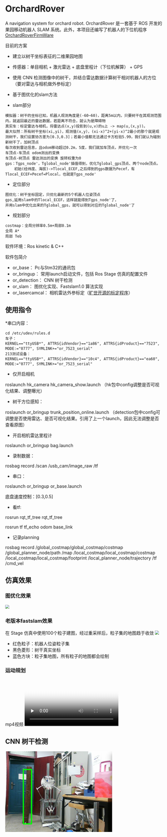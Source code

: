 # OrchardRover
A navigation system for orchard robot.
OrchardRover 是一套基于 ROS 开发的果园移动机器人 SLAM 系统。此外，本项目还编写了机器人的下位机程序 [OrchardRoverFirmWare](https://github.com/1344618323/OrchardRoverFirmWare) 

目前的方案
* 建立以树干坐标表征的二维果园地图
* 传感器：单目相机 + 激光雷达 + 底盘里程计（下位机解算） + GPS
* 使用 CNN 检测图像中的树干，并结合雷达数据计算树干相对机器人的方位（要对雷达与相机做外参标定）
* 基于图优化的slam方法

* slam部分
```
模拟器：树干的坐标已知，机器人观测角度是(-60~60)，距离5m以内，只要树干在其观测范围内，就返回最近的雷达数据，若距离不符合，就认为是障碍物
真实车：标定雷达与相机，将雷达点(x,y)投影到(u,v)的u上 -> map(u,(x,y))。 
最大似然：所有树干坐标(xi,yi)，观测值(x,y)，(xi-x)^2+(yi-x)^2最小的那个就是观测树干，我们设置协方差为[0.3,0.3]；若最小值都无法通过卡方检验5.99，我们就认为碰到新树干了，加树顶点
每次收到雷达信息，且odom移动超过0.2m，5度，我们就加车顶点，并优化一次
车顶点-车顶点 odom测出的变换
车顶点-树顶点 雷达测出的变换 旋转权重为0
gps：Tgps_node'，Tglobal_node'插值得到，优化Tglobal_gps顶点、两个node顶点。
	初始(经纬度、海拔)->Tlocal_ECEF,之后得到的gps数据为Pecef，有Tlocal_ECEF×Pecef=Plocal，也就是Tgps_node'
```

* 定位部分
```
图优化：树干坐标固定，只优化最新的5个机器人位姿顶点
gps,延用slam中的Tlocal_ECEF，这样就能得到Tgps_node'了，
并用slam中优化出来的Tglobal_gps，就可以得到对应的Tglobal_node'了
```

* 规划部分
```
costmap：全局分辨率0.5m+局部0.1m
全局 A*
局部 Teb
```


软件环境：Ros kinetic & C++

软件包简介
* or_base：	    Pc与Stm32的通讯包
* or_bringup：   常用launch启动文件，包括 Ros Stage 仿真的配置文件	
* or_detection： CNN 树干检测
* or_slam：      图优化实现、Fastslam1.0 算法实现
* or_lasercamcal： 相机雷达外参标定（[旷世开源的标定程序](https://github.com/MegviiRobot/CamLaserCalibraTool)）

## 使用指令

*串口内容：
```
cd /etc/udev/rules.d
车子：
KERNEL=="ttyUSB*", ATTRS{idVendor}=="1a86", ATTRS{idProduct}=="7523", MODE:="0777", SYMLINK+="or_7523_serial"
213测试设备：
KERNEL=="ttyUSB*", ATTRS{idVendor}=="10c4", ATTRS{idProduct}=="ea60", MODE:="0777", SYMLINK+="or_7523_serial"
```
* 仅开启相机

roslaunch hk_camera hk_camera_show.launch （hk包中config调整是否可视化结果、调整曝光）


* 树干方位感知：

roslaunch or_bringup trunk_position_online.launch  （detection包中config可调整是否使用雷达、是否可视化结果。引用了上一个launch，因此无法调整是否查看原图）

* 开启相机雷达里程计

roslaunch or_bringup bag.launch 

* 录制数据：

rosbag record /scan /usb_cam/image_raw /tf 

* 串口：

roslaunch or_bringup or_base.launch

底盘速度控制：[0.3,0.5]

* 看tf:

rosrun rqt_tf_tree rqt_tf_tree

rosrun tf tf_echo odom base_link

* 记录planning

rosbag record /global_costmap/global_costmap/costmap /global_planner_node/path /map /local_costmap/local_costmap/costmap /local_costmap/local_costmap/footprint /local_planner_node/trajectory /tf /cmd_vel 


## 仿真效果
### 图优化效果
<img src="img/优化slam（终极版）.gif" style="zoom:80%;display: inline-block; float:middle"/>

### 老版本fastslam效果
在 Stage 仿真中使用100个粒子建图，经过重采样后，粒子集的地图趋于收敛
<img src="img/slam_simulation.gif" style="zoom:80%;display: inline-block; float:middle"/>
* 红色粒子：机器人位姿粒子集
* 黑色菱形：树干真实坐标
* 蓝色方块：粒子集地图，所有粒子的地图都会绘制

### 运动规划
mp4视频
<video id="video" controls="" preload="none" poster="poster.png">
      <source id="mp4" src="img/运动规划.mp4" type="video/mp4">
      </video>

## CNN 树干检测
<img src="img/cnn.png" style="zoom:80%;display: inline-block; float:middle"/>